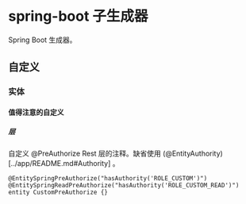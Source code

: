 # spring-boot 子生成器

Spring Boot 生成器。

## 自定义

### 实体

#### 值得注意的自定义

##### 层

自定义 @PreAuthorize Rest 层的注释。缺省使用 (@EntityAuthority)[../app/README.md#Authority] 。

```
@EntitySpringPreAuthorize("hasAuthority('ROLE_CUSTOM')")
@EntitySpringReadPreAuthorize("hasAuthority('ROLE_CUSTOM_READ')")
entity CustomPreAuthorize {}
```
